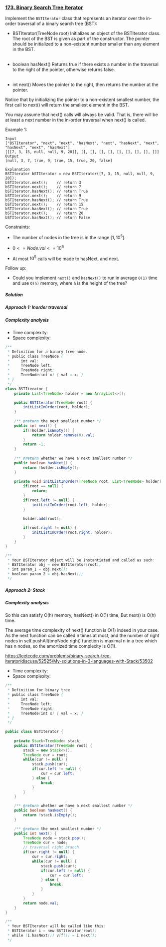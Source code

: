### [173. Binary Search Tree Iterator](https://leetcode.com/problems/binary-search-tree-iterator/)

Implement the `BSTIterator` class that represents an iterator over the in-order traversal of a binary search tree (BST):

- BSTIterator(TreeNode root) Initializes an object of the BSTIterator class. The root of the BST is given as part of the constructor. The pointer should be initialized to a non-existent number smaller than any element in the BST.<br/><br/>

- boolean hasNext() Returns true if there exists a number in the traversal to the right of the pointer, otherwise returns false.<br/><br/>

- int next() Moves the pointer to the right, then returns the number at the pointer.

Notice that by initializing the pointer to a non-existent smallest number, the first call to next() will return the smallest element in the BST.

You may assume that next() calls will always be valid. That is, there will be at least a next number in the in-order traversal when next() is called.

 

Example 1:

```
Input
["BSTIterator", "next", "next", "hasNext", "next", "hasNext", "next", "hasNext", "next", "hasNext"]
[[[7, 3, 15, null, null, 9, 20]], [], [], [], [], [], [], [], [], []]
Output
[null, 3, 7, true, 9, true, 15, true, 20, false]

Explanation
BSTIterator bSTIterator = new BSTIterator([7, 3, 15, null, null, 9, 20]);
bSTIterator.next();    // return 3
bSTIterator.next();    // return 7
bSTIterator.hasNext(); // return True
bSTIterator.next();    // return 9
bSTIterator.hasNext(); // return True
bSTIterator.next();    // return 15
bSTIterator.hasNext(); // return True
bSTIterator.next();    // return 20
bSTIterator.hasNext(); // return False
``` 

Constraints:

- The number of nodes in the tree is in the range $[1, 10^5]$.

- $0 <= Node.val <= 10^6$

- At most $10^5$ calls will be made to hasNext, and next.
 

Follow up:

- Could you implement `next()` and `hasNext()` to run in average `O(1)` time and use `O(h)` memory, where `h` is the height of the tree?


##### Solution

##### Approach 1: Inorder traversal

##### Complexity analysis
- Time complexity:
- Space complexity:

```java
/**
 * Definition for a binary tree node.
 * public class TreeNode {
 *     int val;
 *     TreeNode left;
 *     TreeNode right;
 *     TreeNode(int x) { val = x; }
 * }
 */
class BSTIterator {
    private List<TreeNode> holder = new ArrayList<>();

    public BSTIterator(TreeNode root) {
        initListInOrder(root, holder);
    }
    
    /** @return the next smallest number */
    public int next() {
        if(!holder.isEmpty()) {
            return holder.remove(0).val;
        }
        return -1;
    }
    
    /** @return whether we have a next smallest number */
    public boolean hasNext() {
        return !holder.isEmpty();
    }
    
    private void initListInOrder(TreeNode root, List<TreeNode> holder) {
        if(root == null) {
            return;
        }
        if(root.left != null) {
            initListInOrder(root.left, holder);
        }

        holder.add(root);
        
        if(root.right != null) {
            initListInOrder(root.right, holder);
        }
    }
}

/**
 * Your BSTIterator object will be instantiated and called as such:
 * BSTIterator obj = new BSTIterator(root);
 * int param_1 = obj.next();
 * boolean param_2 = obj.hasNext();
 */
```



##### Approach 2: Stack

##### Complexity analysis
So this can satisfy O(h) memory, hasNext() in O(1) time,
But next() is O(h) time.

The average time complexity of next() function is O(1) indeed in your case. As the next function can be called n times at most, and the number of right nodes in self.pushAll(tmpNode.right) function is maximal n in a tree which has n nodes, so the amortized time complexity is O(1).

https://leetcode.com/problems/binary-search-tree-iterator/discuss/52525/My-solutions-in-3-languages-with-Stack/53502

- Time complexity:
- Space complexity:

```java
/**
 * Definition for binary tree
 * public class TreeNode {
 *     int val;
 *     TreeNode left;
 *     TreeNode right;
 *     TreeNode(int x) { val = x; }
 * }
 */

public class BSTIterator {
    
    private Stack<TreeNode> stack;
    public BSTIterator(TreeNode root) {
        stack = new Stack<>();
        TreeNode cur = root;
        while(cur != null) {
            stack.push(cur);
            if(cur.left != null) {
                cur = cur.left;
            } else {
                break;
            }
        }
    }

    /** @return whether we have a next smallest number */
    public boolean hasNext() {
        return !stack.isEmpty();
    }

    /** @return the next smallest number */
    public int next() {
        TreeNode node = stack.pop();
        TreeNode cur = node;
        // traversal right branch
        if(cur.right != null) {
            cur = cur.right;
            while(cur != null) {
                stack.push(cur);
                if(cur.left != null) {
                    cur = cur.left;
                } else {
                    break;
                }
            }
        }
        return node.val;
    }
}

/**
 * Your BSTIterator will be called like this:
 * BSTIterator i = new BSTIterator(root);
 * while (i.hasNext()) v[f()] = i.next();
 */
```